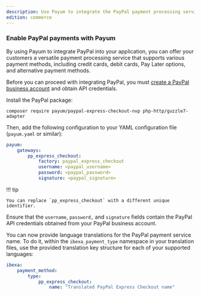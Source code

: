 ```yaml
---
description: Use Payum to integrate the PayPal payment processing service.
edition: commerce
---
```


### Enable PayPal payments with Payum

By using Payum to integrate PayPal into your application, you can offer your customers a versatile payment processing service that supports various payment methods, including credit cards, debit cards, Pay Later options, and alternative payment methods.

Before you can proceed with integrating PayPal, you must [create a PayPal business account](https://www.paypal.com/bizsignup/#/singlePageSignup) and obtain API credentials.

Install the PayPal package:

`composer require payum/paypal-express-checkout-nvp php-http/guzzle7-adapter`

Then, add the following configuration to your YAML configuration file (`payum.yaml` or similar):

```yaml
payum:
    gateways:
        pp_express_checkout:
            factory: paypal_express_checkout
            username: <paypal_username>
            password: <paypal_password>
            signature: <paypal_signature>
```

!!! tip

    You can replace `pp_express_checkout` with a different unique identifier.

Ensure that the `username`, `password,` and `signature` fields contain the PayPal API credentials obtained from your PayPal business account.

You can now provide language translations for the PayPal payment service name.
To do it, within the `ibexa_payment_type` namespace in your translation files, use the provided translation key structure for each of your supported languages:

```yaml
ibexa:
    payment_method:
        type:
            pp_express_checkout:
                name: "Translated PayPal Express Checkout name"

```

